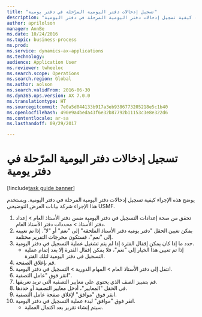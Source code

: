 ```yaml
--- 
title: "تسجيل إدخالات دفتر اليومية المرّحلة في دفتر يومية"
description: "يوضح هذه الإجراء كيفية تسجيل إدخالات دفتر اليومية المرحلة في دفتر اليومية."
author: aprilolson
manager: AnnBe
ms.date: 10/24/2016
ms.topic: business-process
ms.prod: 
ms.service: dynamics-ax-applications
ms.technology: 
audience: Application User
ms.reviewer: twheeloc
ms.search.scope: Operations
ms.search.region: Global
ms.author: aolson
ms.search.validFrom: 2016-06-30
ms.dyn365.ops.version: AX 7.0.0
ms.translationtype: HT
ms.sourcegitcommit: 7e0a5d044133b917a3eb9386773205218e5c1b40
ms.openlocfilehash: 490e9a4beda43f6e32b87792b11153c3e8e322d6
ms.contentlocale: ar-sa
ms.lasthandoff: 09/29/2017

---
```

# <a name="journalize-posted-journal-entries"></a>تسجيل إدخالات دفتر اليومية المرّحلة في دفتر يومية

[!include[task guide banner](../../includes/task-guide-banner.md)]

يوضح هذه الإجراء كيفية تسجيل إدخالات دفتر اليومية المرحلة في دفتر اليومية. ويستخدم هذا الإجراء شركة بيانات العرض التوضيحي USMF.

1. تحقق من صحة إعدادات التسجيل في دفتر اليومية ضمن دفتر الأستاذ العام > إعداد دفتر الأستاذ > محددات دفتر الأستاذ العام‬.
2. يمكن تعيين الحقل "دفتر يومية دفتر الأستاذ الملحقة" إلى "نعم" أو "لا". إذا تم تعيينه إلى "نعم"، فستكون مخرجات التقرير مختلفة.
3. حدد ما إذا كان يمكن إقفال الفترة إذا لم يتم تشغيل عملية التسجيل في دفتر اليومية.
    * إذا تم تعيين هذا الخيار إلى "نعم"، فلا يمكن إقفال الفترة إلا بعد إتمام عملية التسجيل في دفتر اليومية لتلك الفترة.  
4. قم بإغلاق الصفحة.
5. انتقل إلى دفتر الأستاذ العام > المهام الدورية > التسجيل في دفتر اليومية.
6. انقر فوق "عامل التصفية".
7. قم بتمييز الصف الذي يحتوي على معايير التصفية التي تريد تعريفها.
8. في الحقل "المعايير‬"، أدخل معايير التصفية أو حددها.
9. انقر فوق "موافق" لإغلاق صفحة عامل التصفية.
10. انقر فوق "موافق" لبدء عملية التسجيل في دفتر اليومية.
    * سيتم إنشاء تقرير بعد اكتمال العملية.  


